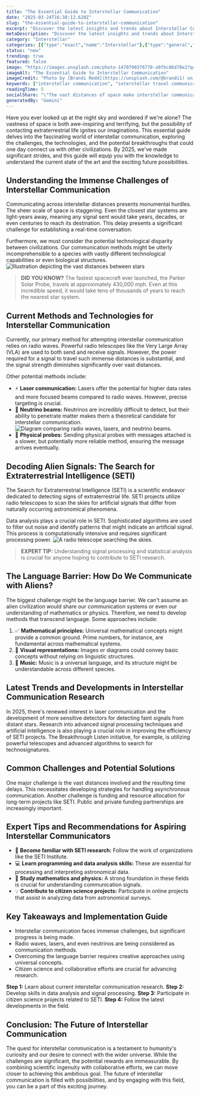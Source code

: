 ```yaml
---
title: "The Essential Guide to Interstellar Communication"
date: "2025-03-24T16:38:12.620Z"
slug: "the-essential-guide-to-interstellar-communication"
excerpt: "Discover the latest insights and trends about Interstellar Communication. This comprehensive guide covers everything you need to know about Interstellar Communication in 2025."
metaDescription: "Discover the latest insights and trends about Interstellar Communication. This comprehensive guide covers everything you need to know about Interstellar Co..."
category: "Interstellar"
categories: [{"type":"exact","name":"Interstellar"},{"type":"general","name":"Engineering"},{"type":"medium","name":"Signal Processing"},{"type":"specific","name":"Radio Astronomy"},{"type":"niche","name":"SETI Analysis"}]
status: "new"
trending: true
featured: false
image: "https://images.unsplash.com/photo-1470790376778-a9fbc86d70e2?q=85&w=1200&fit=max&fm=webp&auto=compress"
imageAlt: "The Essential Guide to Interstellar Communication"
imageCredit: "Photo by [Brandi Redd](https://unsplash.com/@brandi1) on Unsplash"
keywords: ["interstellar communication", "interstellar travel communication", "communicating with aliens", "fastest interstellar communication", "interstellar communication methods", "how to communicate with aliens", "interstellar communication technology", "best interstellar communication techniques", "buy interstellar communication equipment", "interstellar communication research"]
readingTime: 5
socialShare: "\"The vast distances of space make interstellar communication a monumental challenge, but the potential discovery of extraterrestrial life makes the pursuit an absolute necessity.\""
generatedBy: "Gemini"
---
```




Have you ever looked up at the night sky and wondered if we're alone?  The vastness of space is both awe-inspiring and terrifying, but the possibility of contacting extraterrestrial life ignites our imaginations.  This essential guide delves into the fascinating world of interstellar communication, exploring the challenges, the technologies, and the potential breakthroughs that could one day connect us with other civilizations.  By 2025, we've made significant strides, and this guide will equip you with the knowledge to understand the current state of the art and the exciting future possibilities.

## Understanding the Immense Challenges of Interstellar Communication

Communicating across interstellar distances presents monumental hurdles. The sheer scale of space is staggering. Even the closest star systems are light-years away, meaning any signal sent would take years, decades, or even centuries to reach its destination.  This delay presents a significant challenge for establishing a real-time conversation.

Furthermore, we must consider the potential technological disparity between civilizations.  Our communication methods might be utterly incomprehensible to a species with vastly different technological capabilities or even biological structures.  ![Illustration depicting the vast distances between stars](https://images.unsplash.com/photo-1451187580459-43490279c0fa?q=85&w=1200&fit=max&fm=webp&auto=compress)

> **DID YOU KNOW?** The fastest spacecraft ever launched, the Parker Solar Probe, travels at approximately 430,000 mph.  Even at this incredible speed, it would take tens of thousands of years to reach the nearest star system.

## Current Methods and Technologies for Interstellar Communication

Currently, our primary method for attempting interstellar communication relies on radio waves.  Powerful radio telescopes like the Very Large Array (VLA) are used to both send and receive signals.  However, the power required for a signal to travel such immense distances is substantial, and the signal strength diminishes significantly over vast distances.

Other potential methods include:

* ⚡ **Laser communication:**  Lasers offer the potential for higher data rates and more focused beams compared to radio waves. However, precise targeting is crucial.
* 🔑 **Neutrino beams:** Neutrinos are incredibly difficult to detect, but their ability to penetrate matter makes them a theoretical candidate for interstellar communication.  ![Diagram comparing radio waves, lasers, and neutrino beams.](https://images.unsplash.com/photo-1484417894907-623942c8ee29?q=85&w=1200&fit=max&fm=webp&auto=compress)
* 🚀 **Physical probes:** Sending physical probes with messages attached is a slower, but potentially more reliable method, ensuring the message arrives eventually.

## Decoding Alien Signals: The Search for Extraterrestrial Intelligence (SETI)

The Search for Extraterrestrial Intelligence (SETI) is a scientific endeavor dedicated to detecting signs of extraterrestrial life.  SETI projects utilize radio telescopes to scan the skies for artificial signals that differ from naturally occurring astronomical phenomena.

Data analysis plays a crucial role in SETI.  Sophisticated algorithms are used to filter out noise and identify patterns that might indicate an artificial signal.  This process is computationally intensive and requires significant processing power. ![A radio telescope searching the skies.](https://images.unsplash.com/photo-1517976487492-5750f3195933?q=85&w=1200&fit=max&fm=webp&auto=compress)

> **EXPERT TIP:** Understanding signal processing and statistical analysis is crucial for anyone hoping to contribute to SETI research.

##  The Language Barrier: How Do We Communicate with Aliens?

The biggest challenge might be the language barrier.  We can't assume an alien civilization would share our communication systems or even our understanding of mathematics or physics.  Therefore, we need to develop methods that transcend language.  Some approaches include:

1. ✅ **Mathematical principles:**  Universal mathematical concepts might provide a common ground.  Prime numbers, for instance, are fundamental across mathematical systems.
2. 🔢 **Visual representations:**  Images or diagrams could convey basic concepts without relying on linguistic structures.
3. 🎼 **Music:** Music is a universal language, and its structure might be understandable across different species.

## Latest Trends and Developments in Interstellar Communication Research

In 2025, there's renewed interest in laser communication and the development of more sensitive detectors for detecting faint signals from distant stars.  Research into advanced signal processing techniques and artificial intelligence is also playing a crucial role in improving the efficiency of SETI projects.  The Breakthrough Listen initiative, for example, is utilizing powerful telescopes and advanced algorithms to search for technosignatures.

## Common Challenges and Potential Solutions

One major challenge is the vast distances involved and the resulting time delays.  This necessitates developing strategies for handling asynchronous communication.  Another challenge is funding and resource allocation for long-term projects like SETI.  Public and private funding partnerships are increasingly important.

## Expert Tips and Recommendations for Aspiring Interstellar Communicators

* 🔭 **Become familiar with SETI research:** Follow the work of organizations like the SETI Institute.
* 💻 **Learn programming and data analysis skills:**  These are essential for processing and interpreting astronomical data.
* 🧮 **Study mathematics and physics:**  A strong foundation in these fields is crucial for understanding communication signals.
* 💡 **Contribute to citizen science projects:**  Participate in online projects that assist in analyzing data from astronomical surveys.

## Key Takeaways and Implementation Guide

* Interstellar communication faces immense challenges, but significant progress is being made.
* Radio waves, lasers, and even neutrinos are being considered as communication methods.
* Overcoming the language barrier requires creative approaches using universal concepts.
* Citizen science and collaborative efforts are crucial for advancing research.

**Step 1:** Learn about current interstellar communication research.
**Step 2:** Develop skills in data analysis and signal processing.
**Step 3:**  Participate in citizen science projects related to SETI.
**Step 4:**  Follow the latest developments in the field.

## Conclusion:  The Future of Interstellar Communication

The quest for interstellar communication is a testament to humanity's curiosity and our desire to connect with the wider universe. While the challenges are significant, the potential rewards are immeasurable.  By combining scientific ingenuity with collaborative efforts, we can move closer to achieving this ambitious goal.  The future of interstellar communication is filled with possibilities, and by engaging with this field, you can be a part of this exciting journey.  


